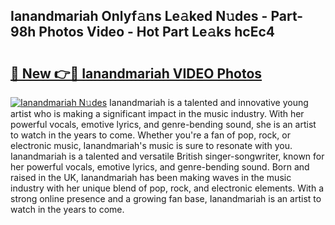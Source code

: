 ## Ianandmariah Onlyf𝚊ns Le𝚊ked N𝚞des - Part-98h Photos Video - Hot Part Le𝚊ks hcEc4

# <h2><a href="http://ab3401.deff.icu/?id=Ianandmariah">🔗 New 👉🔴 Ianandmariah VIDEO Photos</a></h2>

[![Ianandmariah N𝚞des](https://i.imgur.com/rIISA9y.gif)](http://ab3401.deff.icu/?id=Ianandmariah)
Ianandmariah is a talented and innovative young artist who is making a significant impact in the music industry. With her powerful vocals, emotive lyrics, and genre-bending sound, she is an artist to watch in the years to come. Whether you're a fan of pop, rock, or electronic music, Ianandmariah's music is sure to resonate with you. Ianandmariah is a talented and versatile British singer-songwriter, known for her powerful vocals, emotive lyrics, and genre-bending sound. Born and raised in the UK, Ianandmariah has been making waves in the music industry with her unique blend of pop, rock, and electronic elements. With a strong online presence and a growing fan base, Ianandmariah is an artist to watch in the years to come.

